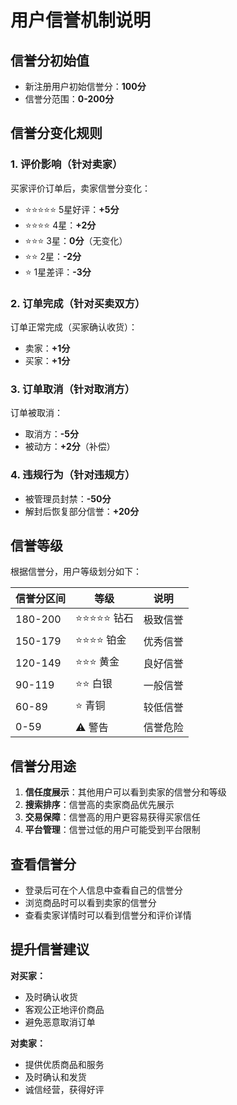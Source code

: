 # 用户信誉机制说明

## 信誉分初始值
- 新注册用户初始信誉分：**100分**
- 信誉分范围：**0-200分**

## 信誉分变化规则

### 1. 评价影响（针对卖家）
买家评价订单后，卖家信誉分变化：
- ⭐⭐⭐⭐⭐ 5星好评：**+5分**
- ⭐⭐⭐⭐ 4星：**+2分**
- ⭐⭐⭐ 3星：**0分**（无变化）
- ⭐⭐ 2星：**-2分**
- ⭐ 1星差评：**-3分**

### 2. 订单完成（针对买卖双方）
订单正常完成（买家确认收货）：
- 卖家：**+1分**
- 买家：**+1分**

### 3. 订单取消（针对取消方）
订单被取消：
- 取消方：**-5分**
- 被动方：**+2分**（补偿）

### 4. 违规行为（针对违规方）
- 被管理员封禁：**-50分**
- 解封后恢复部分信誉：**+20分**

## 信誉等级

根据信誉分，用户等级划分如下：

| 信誉分区间 | 等级 | 说明 |
|-----------|------|------|
| 180-200 | ⭐⭐⭐⭐⭐ 钻石 | 极致信誉 |
| 150-179 | ⭐⭐⭐⭐ 铂金 | 优秀信誉 |
| 120-149 | ⭐⭐⭐ 黄金 | 良好信誉 |
| 90-119  | ⭐⭐ 白银 | 一般信誉 |
| 60-89   | ⭐ 青铜 | 较低信誉 |
| 0-59    | ⚠ 警告 | 信誉危险 |

## 信誉分用途

1. **信任度展示**：其他用户可以看到卖家的信誉分和等级
2. **搜索排序**：信誉高的卖家商品优先展示
3. **交易保障**：信誉高的用户更容易获得买家信任
4. **平台管理**：信誉过低的用户可能受到平台限制

## 查看信誉分

- 登录后可在个人信息中查看自己的信誉分
- 浏览商品时可以看到卖家的信誉分
- 查看卖家详情时可以看到信誉分和评价详情

## 提升信誉建议

**对买家：**
- 及时确认收货
- 客观公正地评价商品
- 避免恶意取消订单

**对卖家：**
- 提供优质商品和服务
- 及时确认和发货
- 诚信经营，获得好评

